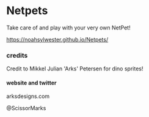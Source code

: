 # Netpets

Take care of and play with your very own NetPet!

https://noahsylwester.github.io/Netpets/


### credits
Credit to Mikkel Julian 'Arks' Petersen for dino sprites!
#### website and twitter
arksdesigns.com

@ScissorMarks
